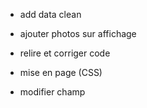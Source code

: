 - add data clean
- ajouter photos sur affichage
- relire et corriger code

- mise en page (CSS)
- modifier champ